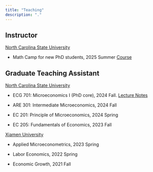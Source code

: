 ```yaml
---
title: "Teaching"
description: "."
---
```




## Instructor

<u>North Carolina State University</u>

- Math Camp for new PhD students, 2025 Summer [Course](https://www.realzzh.cn/my-website/mathcamp/)


## Graduate Teaching Assistant

<u>North Carolina State University</u>

- ECG 701: Microeconomics I (PhD core), 2024 Fall. [Lecture Notes](https://www.realzzh.cn/advanced_micro/2024/11/08/Micro1-lab-24Fall.html)

- ARE 301: Intermediate Microeconomics, 2024 Fall

- EC 201: Principle of Microeconomics, 2024 Spring

- EC 205: Fundamentals of Economics, 2023 Fall



<u>Xiamen University</u>

- Applied Microeconometrics, 2023 Spring

- Labor Economics, 2022 Spring

- Economic Growth, 2021 Fall